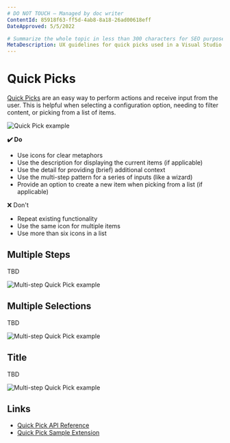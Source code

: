 ```yaml
---
# DO NOT TOUCH — Managed by doc writer
ContentId: 85918f63-ff5d-4ab8-8a18-26ad00618eff
DateApproved: 5/5/2022

# Summarize the whole topic in less than 300 characters for SEO purpose
MetaDescription: UX guidelines for quick picks used in a Visual Studio Code extension.
---
```


# Quick Picks

[Quick Picks](/api/extension-capabilities/common-capabilities#quick-pick) are an easy way to perform actions and receive input from the user. This is helpful when selecting a configuration option, needing to filter content, or picking from a list of items.

![Quick Pick example](images/examples/quick-pick.png)

**✔️ Do**

* Use icons for clear metaphors
* Use the description for displaying the current items (if applicable)
* Use the detail for providing (brief) additional context
* Use the multi-step pattern for a series of inputs (like a wizard)
* Provide an option to create a new item when picking from a list (if applicable)

❌ Don't

* Repeat existing functionality
* Use the same icon for multiple items
* Use more than six icons in a list

## Multiple Steps
TBD

![Multi-step Quick Pick example](images/examples/quick-pick-multi-step.png)

## Multiple Selections

TBD

![Multi-step Quick Pick example](images/examples/quick-pick-multi-select.png)

## Title

TBD

![Multi-step Quick Pick example](images/examples/quick-pick-title.png)

## Links

- [Quick Pick API Reference](https://code.visualstudio.com/api/references/vscode-api#QuickPick)
- [Quick Pick Sample Extension](https://github.com/microsoft/vscode-extension-samples/tree/main/quickinput-sample)
